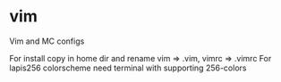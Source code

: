 vim
===

Vim and MC configs

For install copy in home dir and rename	vim => .vim, vimrc => .vimrc
For lapis256 colorscheme need terminal with supporting 256-colors


